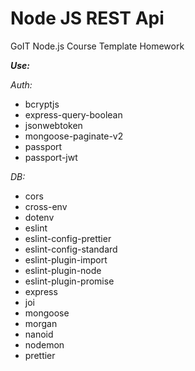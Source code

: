 # Node JS REST Api

GoIT Node.js Course Template Homework

**_Use:_**

_Auth:_

- bcryptjs
- express-query-boolean
- jsonwebtoken
- mongoose-paginate-v2
- passport
- passport-jwt

_DB:_

- cors
- cross-env
- dotenv
- eslint
- eslint-config-prettier
- eslint-config-standard
- eslint-plugin-import
- eslint-plugin-node
- eslint-plugin-promise
- express
- joi
- mongoose
- morgan
- nanoid
- nodemon
- prettier
